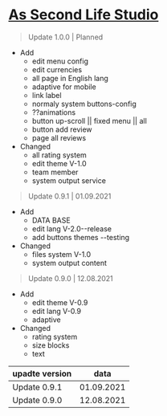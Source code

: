 # [As Second Life Studio](https://nekitsan.github.io/aslteam/)
> Update 1.0.0 | Planned
- Add
  - edit menu config
  - edit currencies
  - all page in English lang
  - adaptive for mobile
  - link label
  - normaly system buttons-config
  - ??animations
  - button up-scroll || fixed menu || all
  - button add review
  - page all reviews
- Changed
  - all rating system
  - edit theme V-1.0
  - team member
  - system output service
  
> Update 0.9.1 | 01.09.2021
- Add
  - DATA BASE
  - edit lang V-2.0--release
  - add buttons themes --testing
- Changed
  - files system V-1.0
  - system output content

> Update 0.9.0 | 12.08.2021
- Add
  - edit theme V-0.9
  - edit lang V-0.9
  - adaptive
- Changed
  - rating system
  - size blocks
  - text

| upadte version     | data           | 
| ------------------ |:--------------:| 
| Update 0.9.1       | 01.09.2021     | 
| Update 0.9.0       | 12.08.2021     | 
